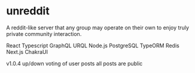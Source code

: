 # unreddit
A reddit-like server that any group may operate on their own to enjoy truly private community interaction.

React
Typescript
GraphQL
URQL
Node.js
PostgreSQL
TypeORM
Redis
Next.js
ChakraUI

v1.0.4
up/down voting of user posts
all posts are public

